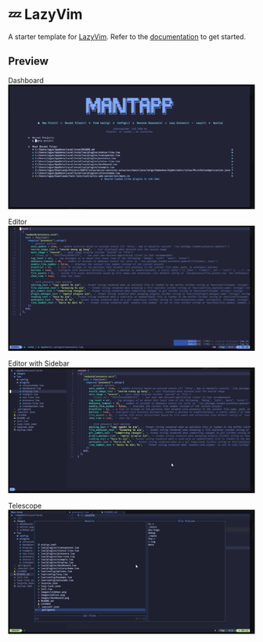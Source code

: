 # 💤 LazyVim

A starter template for [LazyVim](https://github.com/LazyVim/LazyVim).
Refer to the [documentation](https://lazyvim.github.io/installation) to get started.

## Preview

Dashboard
![dashboard image](https://github.com/damarkrisnandi/lazyvim-setup/blob/master/images/dashboard.png?raw=true)

Editor
![editor image](https://github.com/damarkrisnandi/lazyvim-setup/blob/master/images/editor.png?raw=true)

Editor with Sidebar
![editor with sidebar image](https://github.com/damarkrisnandi/lazyvim-setup/blob/master/images/sidebar.png?raw=true)

Telescope
![telescope](https://github.com/damarkrisnandi/lazyvim-setup/blob/master/images/telescope.png?raw=true)
